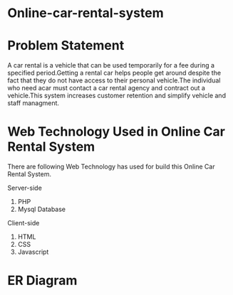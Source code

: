 # Online-car-rental-system

# Problem Statement
A car rental is a vehicle that can be used temporarily for a fee during a specified period.Getting a rental car helps people get around despite the fact that they do not have access to their personal vehicle.The individual who need acar must contact a car rental agency and contract out a vehicle.This system increases  customer retention and simplify vehicle and staff managment.

# Web Technology Used in Online Car Rental System
There are following Web Technology has used for build this Online Car Rental System.

Server-side

1. PHP
2. Mysql Database

Client-side

1. HTML
2. CSS
3. Javascript

# ER Diagram
